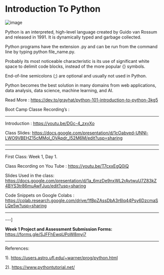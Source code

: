# Introduction To Python 


![image](https://user-images.githubusercontent.com/51136314/126344425-54f7126e-6ec1-4c0e-9a3e-f3c2f34fc8e1.png) 



Python is an interpreted, high-level language created by Guido van Rossum and released in 1991. It is dynamically typed and garbage collected.

Python programs have the extension .py and can be run from the command line by typing python file_name.py.

Probably its most noticeable characteristic is its use of significant white space to delimit code blocks, instead of the more popular {} symbols.

End-of-line semicolons (;) are optional and usually not used in Python.

Python becomes the best solution in many domains from web applications, data analysis, data science, machine learning, and AI. 
 
 
 Read More : https://dev.to/grayhat/python-101-introduction-to-python-3kg5 


Boot Camp Classe Recording’s :

---
Introduction : https://youtu.be/DGc-4_zxyXo

Class Slides: https://docs.google.com/presentation/d/1cOabved-UNNl-LWO9VBEHZ15cMMoI_OVApdr_I52M6M/edit?usp=sharing

---

---
First Class: Week 1, Day 1.

Class Recording on You Tube : https://youtu.be/T7cxxEgQ0iQ 


Slides Used in the class: https://docs.google.com/presentation/d/1a_6mzDe9nxWL2rAvtwuU7Z83kZ4BYS3tr86muAwFJuo/edit?usp=sharing 


Code Snippets on Google Colabs : https://colab.research.google.com/drive/1fBpZAssDbA3r6lq44Psy6DzcmaSLQe5w?usp=sharing

----



---]

**Week 1 Project and Assessment  Submission  Forms:** https://forms.gle/SJFFhEwqUPoW8myj7

---

References:

1). https://users.astro.ufl.edu/~warner/prog/python.html 

2). https://www.pythontutorial.net/ 


